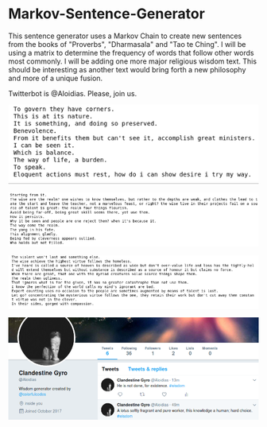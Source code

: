 # Markov-Sentence-Generator


This sentence generator uses a Markov Chain to create new sentences from the books of "Proverbs", "Dharmasala" and "Tao te Ching".
I will be using a matrix to determine the frequency of words that follow other words most commonly. I will be adding one more major religious wisdom text. This should be interesting as another text would bring forth a new philosophy and more of a unique fusion.

Twitterbot is @Aloidias. Please, join us.

![](Images/markov1.png)

![](Images/markov2.png)

![](Images/markov3.png)

![](Images/markov4.png)
